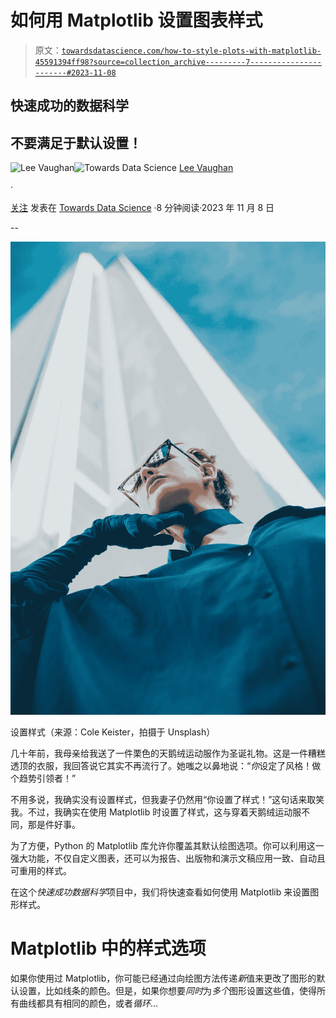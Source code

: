 # 如何用 Matplotlib 设置图表样式

> 原文：[`towardsdatascience.com/how-to-style-plots-with-matplotlib-45591394ff98?source=collection_archive---------7-----------------------#2023-11-08`](https://towardsdatascience.com/how-to-style-plots-with-matplotlib-45591394ff98?source=collection_archive---------7-----------------------#2023-11-08)

## 快速成功的数据科学

## 不要满足于默认设置！

[](https://medium.com/@lee_vaughan?source=post_page-----45591394ff98--------------------------------)![Lee Vaughan](https://medium.com/@lee_vaughan?source=post_page-----45591394ff98--------------------------------)[](https://towardsdatascience.com/?source=post_page-----45591394ff98--------------------------------)![Towards Data Science](https://towardsdatascience.com/?source=post_page-----45591394ff98--------------------------------) [Lee Vaughan](https://medium.com/@lee_vaughan?source=post_page-----45591394ff98--------------------------------)

·

[关注](https://medium.com/m/signin?actionUrl=https%3A%2F%2Fmedium.com%2F_%2Fsubscribe%2Fuser%2F5d604015c08b&operation=register&redirect=https%3A%2F%2Ftowardsdatascience.com%2Fhow-to-style-plots-with-matplotlib-45591394ff98&user=Lee+Vaughan&userId=5d604015c08b&source=post_page-5d604015c08b----45591394ff98---------------------post_header-----------) 发表在 [Towards Data Science](https://towardsdatascience.com/?source=post_page-----45591394ff98--------------------------------) ·8 分钟阅读·2023 年 11 月 8 日[](https://medium.com/m/signin?actionUrl=https%3A%2F%2Fmedium.com%2F_%2Fvote%2Ftowards-data-science%2F45591394ff98&operation=register&redirect=https%3A%2F%2Ftowardsdatascience.com%2Fhow-to-style-plots-with-matplotlib-45591394ff98&user=Lee+Vaughan&userId=5d604015c08b&source=-----45591394ff98---------------------clap_footer-----------)

--

[](https://medium.com/m/signin?actionUrl=https%3A%2F%2Fmedium.com%2F_%2Fbookmark%2Fp%2F45591394ff98&operation=register&redirect=https%3A%2F%2Ftowardsdatascience.com%2Fhow-to-style-plots-with-matplotlib-45591394ff98&source=-----45591394ff98---------------------bookmark_footer-----------)![](img/b56ed3118211d9fd51f6edb70d57dec3.png)

设置样式（来源：Cole Keister，拍摄于 Unsplash）

几十年前，我母亲给我送了一件栗色的天鹅绒运动服作为圣诞礼物。这是一件糟糕透顶的衣服，我回答说它其实不再流行了。她嗤之以鼻地说：“*你*设定了风格！做个趋势引领者！”

不用多说，我确实没有设置样式，但我妻子仍然用“你设置了样式！”这句话来取笑我。不过，我确实在使用 Matplotlib 时设置了样式，这与穿着天鹅绒运动服不同，那是件好事。

为了方便，Python 的 Matplotlib 库允许你覆盖其默认绘图选项。你可以利用这一强大功能，不仅自定义图表，还可以为报告、出版物和演示文稿应用一致、自动且可重用的样式。

在这个*快速成功数据科学*项目中，我们将快速查看如何使用 Matplotlib 来设置图形样式。

# Matplotlib 中的样式选项

如果你使用过 Matplotlib，你可能已经通过向绘图方法传递*新*值来更改了图形的默认设置，比如线条的颜色。但是，如果你想要*同时*为*多个*图形设置这些值，使得所有曲线都具有相同的颜色，或者*循环*...
